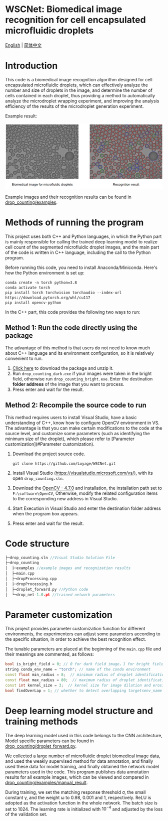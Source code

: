 # WSCNet: Biomedical image recognition for cell encapsulated microfluidic droplets 

[English](README.md) | [简体中文](README.zh-CN.md)

# Introduction

This code is a biomedical image recognition algorithm designed for cell encapsulated microfluidic droplets, which can effectively analyze the number and size of droplets in the image, and determine the number of cells contained in each droplet, thus providing a method to automatically analyze the microdroplet wrapping experiment, and improving the analysis efficiency of the results of the microdroplet generation experiment.

Example result:

![image-20230711143425309](./imgs/result_presentation.png)

Example images and their recognition results can be found in [drop_counting/examples](https://github.com/Loyage/WSCNet/tree/master/drop_counting/examples).

# Methods of running the program

This project uses both C++ and Python languages, in which the Python part is mainly responsible for calling the trained deep learning model to realize cell count of the segmented microfluidic droplet images, and the main part of the code is written in C++ language, including the call to the Python program.

Before running this code, you need to install Anaconda/Miniconda. Here's how the Python environment is set up:

```
conda create -n torch python=3.8
conda activate torch
pip install torch torchvision torchaudio --index-url https://download.pytorch.org/whl/cu117
pip install opencv-python
```

In the C++ part, this code provides the following two ways to run:

## Method 1: Run the code directly using the package

The advantage of this method is that users do not need to know much about C++ language and its environment configuration, so it is relatively convenient to run.

1. [Click here](https://github.com/Loyage/WSCNet/releases/download/v1.0.1/drop_counting-v1.0.1.zip) to download the package and unzip it.
2. Run `drop_counting_dark.exe` if your images were taken in the bright field, otherwise run  `drop_counting_bright.exe`. Enter the destination **folder address** of the image that you want to process.
3. Press enter and wait for the result.

## Method 2: Recompile the source code to run

This method requires users to install Visual Studio, have a basic understanding of C++, know how to configure OpenCV environment in VS. The advantage is that you can make certain modifications to the code at the source level, and customize some parameters (such as identifying the minimum size of the droplet), which please refer to [Parameter customization](#Parameter customization).

1.   Download the project source code.

     ```
     git clone https://github.com/Loyage/WSCNet.git
     ```

2.    Install Visual Studio (https://visualstudio.microsoft.com/vs/), with its open `drop_counting.sln`.

3.   Download the [OpenCV - 4.7.0](https://opencv.org/releases/) and installation, the installation path set to ` F:\software\OpenCV `, Otherwise, modify the related configuration items to the corresponding new address in Visual Studio.

4.   Start Execution in Visual Studio and enter the destination folder address when the program box appears.

5.   Press enter and wait for the result.

# Code structure

```c++
├─drop_counting.sln //Visual Studio Solution File
├─drop_counting
│  ├─examples //example images and recognization results
│  ├─main.cpp
│  ├─dropProcessing.cpp
│  ├─dropProcessing.h
│  ├─droplet_forward.py //Python code
│  └─drop_net-1.0.pt //trained network parameters
```

# Parameter customization

This project provides parameter customization function for different environments, the experimenters can adjust some parameters according to the specific situation, in order to achieve the best recognition effect.

The tunable parameters are placed at the beginning of the `main.cpp` file and their meanings are commented, as follows:

```c++
bool is_bright_field = 0; // 0 for dark field image，1 for bright field image
string conda_env_name = "torch"; // name of the conda environment
const float min_radius = 8;  // minimum radius of droplet identification
const float max_radius = 80;  // maximum radius of droplet identification
const int kernel_size = 3;  // kernel size for image dilation and erosion, depends on the clarity of the image
bool findOverLap = 1; // whether to detect overlapping targetsenv_name = "torch"; 
```

# Deep learning model structure and training methods

The deep learning model used in this code belongs to the CNN architecture, Model specific parameters can be found in [drop_counting/droplet_forward.py](https://github.com/Loyage/WSCNet/tree/master/drop_counting/droplet_forward.py).

We collected a large number of microfluidic droplet biomedical image data, and used the weakly supervised method for data annotation, and finally used these data for model training, and finally obtained the network model parameters used in the code. This program publishes data annotation results for all example images, which can be viewed and compared in [drop_counting/examples/manual_result](https://github.com/Loyage/WSCNet/tree/master/drop_counting/examples/manual_result).

During training, we set the matching response threshold σ, the small constant γ, and the weight ω to 0.98, 0.001 and 1, respectively. ReLU is adopted as the activation function in the whole network. The batch size is set to 1024. The learning rate is initialized with $10^{-4}$ and adjusted by the loss of the validation set.
